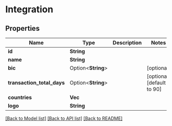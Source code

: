 # Integration

## Properties

Name | Type | Description | Notes
------------ | ------------- | ------------- | -------------
**id** | **String** |  | 
**name** | **String** |  | 
**bic** | Option<**String**> |  | [optional]
**transaction_total_days** | Option<**String**> |  | [optional][default to 90]
**countries** | **Vec<String>** |  | 
**logo** | **String** |  | 

[[Back to Model list]](../README.md#documentation-for-models) [[Back to API list]](../README.md#documentation-for-api-endpoints) [[Back to README]](../README.md)


